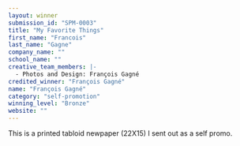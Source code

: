 ```yaml
---
layout: winner
submission_id: "SPM-0003"
title: "My Favorite Things"
first_name: "Francois"
last_name: "Gagne"
company_name: ""
school_name: ""
creative_team_members: |-
  - Photos and Design: François Gagné
credited_winner: "François Gagné"
name: "François Gagné"
category: "self-promotion"
winning_level: "Bronze"
website: ""
---
```


This is a printed tabloid newpaper (22X15) I sent out as a self promo.
